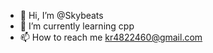 - 👋 Hi, I’m @Skybeats
- 🌱 I’m currently learning cpp
- 📫 How to reach me kr4822460@gmail.com 
<!---
Skybeats8/Skybeats8 is a ✨ special ✨ repository because its `README.md` (this file) appears on your GitHub profile.
You can click the Preview link to take a look at your changes.
--->
